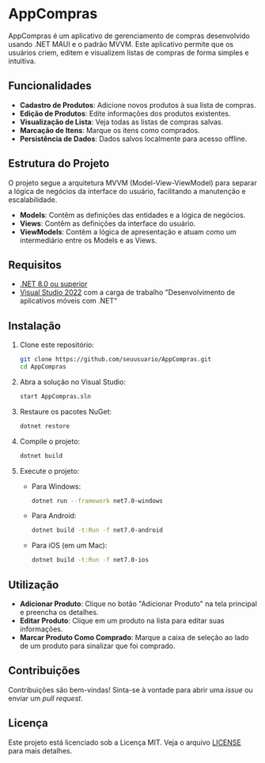# AppCompras

AppCompras é um aplicativo de gerenciamento de compras desenvolvido usando .NET MAUI e o padrão MVVM. Este aplicativo permite que os usuários criem, editem e visualizem listas de compras de forma simples e intuitiva.

## Funcionalidades

- **Cadastro de Produtos**: Adicione novos produtos à sua lista de compras.
- **Edição de Produtos**: Edite informações dos produtos existentes.
- **Visualização de Lista**: Veja todas as listas de compras salvas.
- **Marcação de Itens**: Marque os itens como comprados.
- **Persistência de Dados**: Dados salvos localmente para acesso offline.

## Estrutura do Projeto

O projeto segue a arquitetura MVVM (Model-View-ViewModel) para separar a lógica de negócios da interface do usuário, facilitando a manutenção e escalabilidade.

- **Models**: Contêm as definições das entidades e a lógica de negócios.
- **Views**: Contêm as definições da interface do usuário.
- **ViewModels**: Contêm a lógica de apresentação e atuam como um intermediário entre os Models e as Views.

## Requisitos

- [.NET 8.0 ou superior]([https://dotnet.microsoft.com/download/dotnet/7.0](https://dotnet.microsoft.com/pt-br/download/dotnet/8.0))
- [Visual Studio 2022](https://visualstudio.microsoft.com/vs/) com a carga de trabalho "Desenvolvimento de aplicativos móveis com .NET"

## Instalação

1. Clone este repositório:
    ```sh
    git clone https://github.com/seuusuario/AppCompras.git
    cd AppCompras
    ```

2. Abra a solução no Visual Studio:
    ```sh
    start AppCompras.sln
    ```

3. Restaure os pacotes NuGet:
    ```sh
    dotnet restore
    ```

4. Compile o projeto:
    ```sh
    dotnet build
    ```

5. Execute o projeto:
    - Para Windows:
      ```sh
      dotnet run --framework net7.0-windows
      ```
    - Para Android:
      ```sh
      dotnet build -t:Run -f net7.0-android
      ```
    - Para iOS (em um Mac):
      ```sh
      dotnet build -t:Run -f net7.0-ios
      ```

## Utilização

- **Adicionar Produto**: Clique no botão "Adicionar Produto" na tela principal e preencha os detalhes.
- **Editar Produto**: Clique em um produto na lista para editar suas informações.
- **Marcar Produto Como Comprado**: Marque a caixa de seleção ao lado de um produto para sinalizar que foi comprado.

## Contribuições

Contribuições são bem-vindas! Sinta-se à vontade para abrir uma _issue_ ou enviar um _pull request_.

## Licença

Este projeto está licenciado sob a Licença MIT. Veja o arquivo [LICENSE](LICENSE) para mais detalhes.
